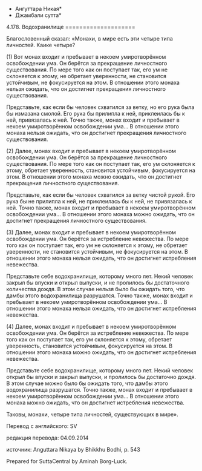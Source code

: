 * Ангуттара Никая*
* Джамбали сутта*

4\.178\. Водохранилище
\=\=\=\=\=\=\=\=\=\=\=\=\=\=\=\=\=\=\=\=

Благословенный сказал: «Монахи, в мире есть эти четыре типа личностей\. Каике четыре?

\(1\) Вот монах входит и пребывает в некоем умиротворённом освобождении ума\. Он берётся за прекращение личностного существования\. По мере того как он поступает так, его ум не склоняется к этому, не обретает уверенности, не становится устойчивым, не фокусируется на этом\. В отношении этого монаха нельзя ожидать, что он достигнет прекращения личностного существования\.

Представьте, как если бы человек схватился за ветку, но его рука была бы измазана смолой\. Его рука бы прилипла к ней, приклеилась бы к ней, привязалась к ней\. Точно также, монах входит и пребывает в некоем умиротворённом освобождении ума… В отношении этого монаха нельзя ожидать, что он достигнет прекращения личностного существования\.

\(2\) Далее, монах входит и пребывает в некоем умиротворённом освобождении ума\. Он берётся за прекращение личностного существования\. По мере того как он поступает так, его ум склоняется к этому, обретает уверенность, становится устойчивым, фокусируется на этом\. В отношении этого монаха можно ожидать, что он достигнет прекращения личностного существования\.

Представьте, как если бы человек схватился за ветку чистой рукой\. Его рука бы не прилипла к ней, не приклеилась бы к ней, не привязалась к ней\. Точно также, монах входит и пребывает в некоем умиротворённом освобождении ума… В отношении этого монаха можно ожидать, что он достигнет прекращения личностного существования\.

\(3\) Далее, монах входит и пребывает в некоем умиротворённом освобождении ума\. Он берётся за истребление невежества\. По мере того как он поступает так, его ум не склоняется к этому, не обретает уверенности, не становится устойчивым, не фокусируется на этом\. В отношении этого монаха нельзя ожидать, что он достигнет истребления невежества\.

Представьте себе водохранилище, которому много лет\. Некий человек закрыл бы впуски и открыл выпуски, и не пролилось бы достаточного количества дождя\. В этом случае нельзя было бы ожидать того, что дамбы этого водохранилища разрушатся\. Точно также, монах входит и пребывает в некоем умиротворённом освобождении ума… В отношении этого монаха нельзя ожидать, что он достигнет истребления невежества\.

\(4\) Далее, монах входит и пребывает в некоем умиротворённом освобождении ума\. Он берётся за истребление невежества\. По мере того как он поступает так, его ум склоняется к этому, обретает уверенность, становится устойчивым, фокусируется на этом\. В отношении этого монаха можно ожидать, что он достигнет истребления невежества\.

Представьте себе водохранилище, которому много лет\. Некий человек открыл бы впуски и закрыл выпуски, и пролилось бы достаточно дождя\. В этом случае можно было бы ожидать того, что дамбы этого водохранилища разрушатся\. Точно также, монах входит и пребывает в некоем умиротворённом освобождении ума… В отношении этого монаха можно ожидать, что он достигнет истребления невежества\.

Таковы, монахи, четыре типа личностей, существующих в мире»\.

Перевод с английского: SV

редакция перевода: 04\.09\.2014

источник: Anguttara Nikaya by Bhikkhu Bodhi, p\. 543

Prepared for SuttaCentral by Aminah Borg\-Luck\.
